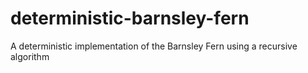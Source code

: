 # deterministic-barnsley-fern
A deterministic implementation of the Barnsley Fern using a recursive algorithm

